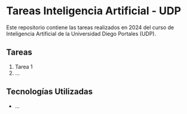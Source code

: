 # Tareas Inteligencia Artificial - UDP
Este repositorio contiene las tareas realizados en 2024 del curso de Inteligencia Artificial de la Universidad Diego Portales (UDP).
## Tareas
1. Tarea 1
2. ...
## Tecnologías Utilizadas
- ...
